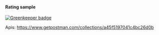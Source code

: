 #### Rating sample

[![Greenkeeper badge](https://badges.greenkeeper.io/saikatharryc/rating-starter.svg)](https://greenkeeper.io/)

Apis: https://www.getpostman.com/collections/a45f5197041c4bc26d0b
